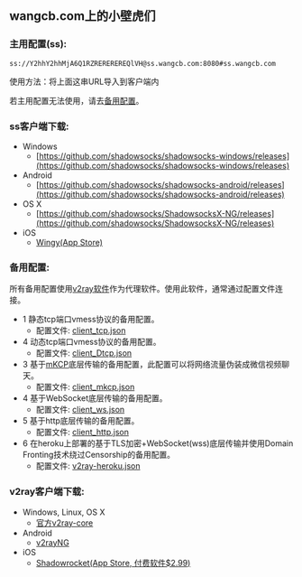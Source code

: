 <link rel="shortcut icon" href="favicon.ico">

## wangcb.com上的小壁虎们
### 主用配置(ss):
```
ss://Y2hhY2hhMjA6Q1RZREREREREQlVH@ss.wangcb.com:8080#ss.wangcb.com
```
使用方法：将上面这串URL导入到客户端内

若主用配置无法使用，请去[备用配置](#%E5%A4%87%E7%94%A8%E9%85%8D%E7%BD%AE)。
### ss客户端下载:
- Windows
    + [https://github.com/shadowsocks/shadowsocks-windows/releases](https://github.com/shadowsocks/shadowsocks-windows/releases)
- Android
    + [https://github.com/shadowsocks/shadowsocks-android/releases](https://github.com/shadowsocks/shadowsocks-android/releases)
- OS X
    + [https://github.com/shadowsocks/ShadowsocksX-NG/releases](https://github.com/shadowsocks/ShadowsocksX-NG/releases)
- iOS
    + [Wingy(App Store)](https://itunes.apple.com/us/app/wingy-http-s-socks5-proxy-utility/id1178584911)

### 备用配置:
所有备用配置使用[v2ray软件](https://www.v2ray.com/)作为代理软件。使用此软件，通常通过配置文件连接。
- 1 静态tcp端口vmess协议的备用配置。
    + 配置文件: [client_tcp.json](./client_tcp.json)
- 4 动态tcp端口vmess协议的备用配置。
    + 配置文件: [client_Dtcp.json](./client_Dtcp.json)
- 3 基于[mKCP](https://www.v2ray.com/chapter_04/mkcp.html)底层传输的备用配置，此配置可以将网络流量伪装成微信视频聊天。
    + 配置文件: [client_mkcp.json](./client_mkcp.json)
- 4 基于WebSocket底层传输的备用配置。
    + 配置文件: [client_ws.json](./client_ws.json)
- 5 基于http底层传输的备用配置。
    + 配置文件: [client_http.json](./client_http.json)
- 6 在heroku上部署的基于TLS加密+WebSocket(wss)底层传输并使用Domain Fronting技术绕过Censorship的备用配置。
    + 配置文件: [v2ray-heroku.json](./v2ray-heroku.json)

### v2ray客户端下载:
- Windows, Linux, OS X
    + [官方v2ray-core](https://github.com/v2ray/v2ray-core/releases)
- Android
    + [v2rayNG](https://github.com/2dust/v2rayNG/releases)
- iOS
    + [Shadowrocket(App Store, 付费软件$2.99)](https://itunes.apple.com/us/app/shadowrocket/id932747118?mt=8)
